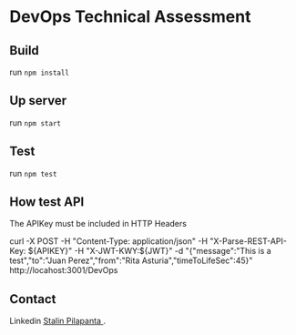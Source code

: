 # DevOps Technical Assessment

## Build

run `npm install`

## Up server

run `npm start`

## Test

run `npm test`

## How test API

The APIKey must be included in HTTP Headers

curl -X POST -H "Content-Type: application/json" -H "X-Parse-REST-API-Key: ${APIKEY}" -H "X-JWT-KWY:${JWT}" -d "{\"message\":\"This is a test\",\"to\":\"Juan Perez\",\"from\":\"Rita Asturia\",\"timeToLifeSec\":45}" http://locahost:3001/DevOps

## Contact

Linkedin [Stalin Pilapanta ](https://www.linkedin.com/in/stalin-pilapanta-3b9b1096/).